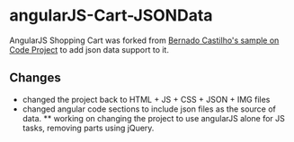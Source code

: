 # angularJS-Cart-JSONData

AngularJS Shopping Cart was forked from  [Bernado Castilho's sample
on Code Project](http://www.codeproject.com/Articles/576246/A-Shopping-Cart-Application-Built-with-AngularJS) to add
json data support to it.

Changes
-------
* changed the project back to HTML + JS + CSS + JSON + IMG files 
* changed angular code sections to include json files as the source of data.
** working on changing the project to use angularJS alone for JS tasks, removing parts using jQuery.
